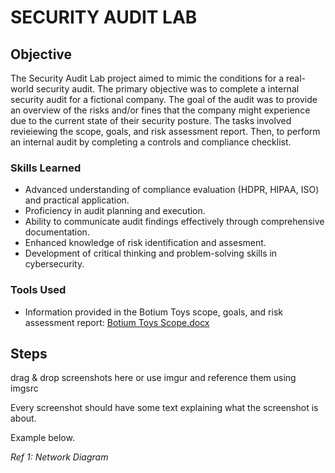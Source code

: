 # SECURITY AUDIT LAB

## Objective

The Security Audit Lab project aimed to mimic the conditions for a real-world security audit. The primary objective was to complete a internal security audit for a fictional company. The goal of the audit was to provide an overview of the risks and/or fines that the company might experience due to the current state of their security posture. The tasks involved revieiewing the scope, goals, and risk assessment report. Then, to perform an internal audit by completing a controls and compliance checklist. 

### Skills Learned

- Advanced understanding of compliance evaluation (HDPR, HIPAA, ISO) and practical application.
- Proficiency in audit planning and execution.
- Ability to communicate audit findings effectively through comprehensive documentation.
- Enhanced knowledge of risk identification and assesment.
- Development of critical thinking and problem-solving skills in cybersecurity.

### Tools Used

- Information provided in the Botium Toys scope, goals, and risk assessment report: [Botium Toys Scope.docx](https://github.com/user-attachments/files/15828598/Botium.Toys.Scope.docx)

## Steps
drag & drop screenshots here or use imgur and reference them using imgsrc

Every screenshot should have some text explaining what the screenshot is about.

Example below.

*Ref 1: Network Diagram*
